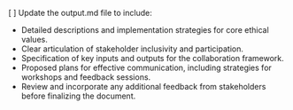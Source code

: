 [ ] Update the output.md file to include:
- Detailed descriptions and implementation strategies for core ethical values.
- Clear articulation of stakeholder inclusivity and participation.
- Specification of key inputs and outputs for the collaboration framework.
- Proposed plans for effective communication, including strategies for workshops and feedback sessions.
- Review and incorporate any additional feedback from stakeholders before finalizing the document.